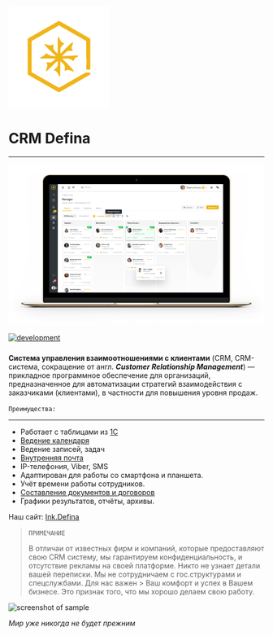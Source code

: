 ![screenshot of sample](/img/logo_crm.png)
# CRM Defina 
-------------------------

![screenshot of sample](/img/laptop.png)


[![development](https://secure.travis-ci.org/yiisoft/yii.png)](https://crm-defina.com)
###
**Система управления взаимоотношениями с клиентами**
(CRM, CRM-система, сокращение от англ. ***Customer Relationship Management***) — прикладное программное обеспечение для организаций, предназначенное для автоматизации стратегий взаимодействия с заказчиками (клиентами), в частности для повышения уровня продаж.


`Преимущества:`
***
* Работает с таблицами из [1С](http://1c.ru)
* [Ведение календаря](https://crmdefina.github.io/calendar.html)
* Ведение записей, задач
* [Внутренняя почта](https://crmdefina.github.io/inbox.html)
* IP-телефония, Viber, SMS
* Адаптирован для работы со смартфона и планшета.
* Учёт времени работы сотрудников.
* [Составление документов и договоров](https://crmdefina.github.io/invoice.html)
* Графики результатов, отчёты, архивы.

Наш сайт: [Ink.Defina](https://defina.ru)

> `ПРИМЕЧАНИЕ`
> 
> В отличаи от известных фирм и компаний, которые предоставляют свою CRM систему, мы гарантируем конфиденциальность, и отсутствие 
> рекламы на своей платформе. Никто не узнает детали вашей переписки. Мы не сотрудничаем с гос.структурами и спецслужбами. Для нас важен > Ваш комфорт и успех в Вашем бизнесе. Это признак того, что мы хорошо делаем свою работу.

![screenshot of sample](https://pp.userapi.com/c841331/v841331912/2de8c/4UpgSMtYOgk.jpg)

_Мир уже никогда не будет прежним_
